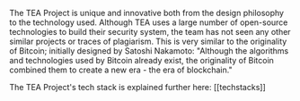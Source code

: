 The TEA Project is unique and innovative both from the design philosophy to the technology used. Although TEA uses a large number of open-source technologies to build their security system, the team has not seen any other similar projects or traces of plagiarism. This is very similar to the originality of Bitcoin; initially designed by Satoshi Nakamoto: "Although the algorithms and technologies used by Bitcoin already exist, the originality of Bitcoin combined them to create a new era - the era of blockchain."

The TEA Project's tech stack is explained further here:
[[techstacks]]
